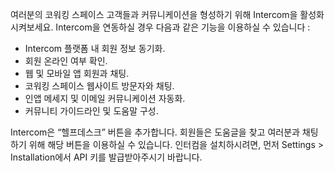 여러분의 코워킹 스페이스 고객들과 커뮤니케이션을 형성하기 위해 Intercom을 활성화시켜보세요. Intercom을 연동하실 경우 다음과 같은 기능을 이용하실 수 있습니다 :
- Intercom 플랫폼 내 회원 정보 동기화.
- 회원 온라인 여부 확인.
- 웹 및 모바일 앱 회원과 채팅.
- 코워킹 스페이스 웹사이트 방문자와 채팅.
- 인앱 메세지 및 이메일 커뮤니케이션 자동화.
- 커뮤니티 가이드라인 및 도움말 구성.

Intercom은 “헬프데스크” 버튼을 추가합니다. 회원들은 도움글을 찾고 여러분과 채팅하기 위해 해당 버튼을 이용하실 수 있습니다. 인터컴을 설치하시려면, 먼저 Settings > Installation에서 API 키를 발급받아주시기 바랍니다.